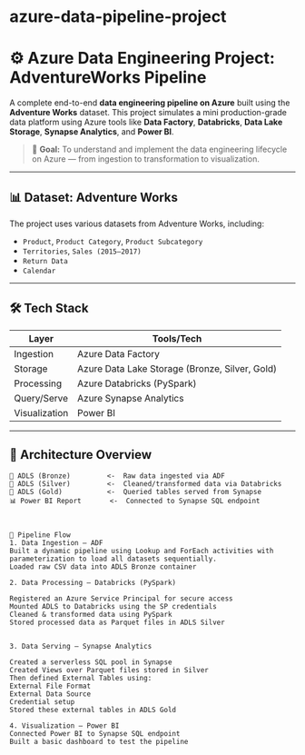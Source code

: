 # azure-data-pipeline-project


# ⚙️ Azure Data Engineering Project: AdventureWorks Pipeline

A complete end-to-end **data engineering pipeline on Azure** built using the **Adventure Works** dataset. This project simulates a mini production-grade data platform using Azure tools like **Data Factory**, **Databricks**, **Data Lake Storage**, **Synapse Analytics**, and **Power BI**.

> 🎯 **Goal:** To understand and implement the data engineering lifecycle on Azure — from ingestion to transformation to visualization.

---

## 📊 Dataset: Adventure Works

The project uses various datasets from Adventure Works, including:

- `Product`, `Product Category`, `Product Subcategory`
- `Territories`, `Sales (2015–2017)`
- `Return Data`
- `Calendar`

---

## 🛠️ Tech Stack

| Layer | Tools/Tech |
|------|------------|
| Ingestion | Azure Data Factory |
| Storage | Azure Data Lake Storage (Bronze, Silver, Gold) |
| Processing | Azure Databricks (PySpark) |
| Query/Serve | Azure Synapse Analytics |
| Visualization | Power BI |

---

## 📌 Architecture Overview

```plaintext
📁 ADLS (Bronze)         <-  Raw data ingested via ADF
📁 ADLS (Silver)         <-  Cleaned/transformed data via Databricks
📁 ADLS (Gold)           <-  Queried tables served from Synapse
📊 Power BI Report       <-  Connected to Synapse SQL endpoint



🔄 Pipeline Flow
1. Data Ingestion – ADF
Built a dynamic pipeline using Lookup and ForEach activities with parameterization to load all datasets sequentially.
Loaded raw CSV data into ADLS Bronze container

2. Data Processing – Databricks (PySpark)

Registered an Azure Service Principal for secure access
Mounted ADLS to Databricks using the SP credentials
Cleaned & transformed data using PySpark
Stored processed data as Parquet files in ADLS Silver


3. Data Serving – Synapse Analytics

Created a serverless SQL pool in Synapse
Created Views over Parquet files stored in Silver
Then defined External Tables using:
External File Format
External Data Source
Credential setup
Stored these external tables in ADLS Gold

4. Visualization – Power BI
Connected Power BI to Synapse SQL endpoint
Built a basic dashboard to test the pipeline
